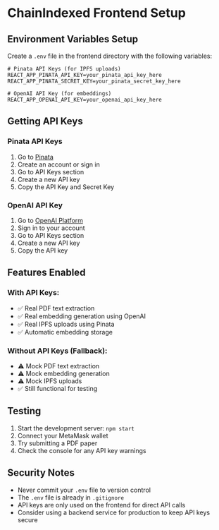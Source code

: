 # ChainIndexed Frontend Setup

## Environment Variables Setup

Create a `.env` file in the frontend directory with the following variables:

```env
# Pinata API Keys (for IPFS uploads)
REACT_APP_PINATA_API_KEY=your_pinata_api_key_here
REACT_APP_PINATA_SECRET_KEY=your_pinata_secret_key_here

# OpenAI API Key (for embeddings)
REACT_APP_OPENAI_API_KEY=your_openai_api_key_here
```

## Getting API Keys

### Pinata API Keys
1. Go to [Pinata](https://pinata.cloud/)
2. Create an account or sign in
3. Go to API Keys section
4. Create a new API key
5. Copy the API Key and Secret Key

### OpenAI API Key
1. Go to [OpenAI Platform](https://platform.openai.com/)
2. Sign in to your account
3. Go to API Keys section
4. Create a new API key
5. Copy the API key

## Features Enabled

### With API Keys:
- ✅ Real PDF text extraction
- ✅ Real embedding generation using OpenAI
- ✅ Real IPFS uploads using Pinata
- ✅ Automatic embedding storage

### Without API Keys (Fallback):
- ⚠️ Mock PDF text extraction
- ⚠️ Mock embedding generation
- ⚠️ Mock IPFS uploads
- ✅ Still functional for testing

## Testing

1. Start the development server: `npm start`
2. Connect your MetaMask wallet
3. Try submitting a PDF paper
4. Check the console for any API key warnings

## Security Notes

- Never commit your `.env` file to version control
- The `.env` file is already in `.gitignore`
- API keys are only used on the frontend for direct API calls
- Consider using a backend service for production to keep API keys secure 